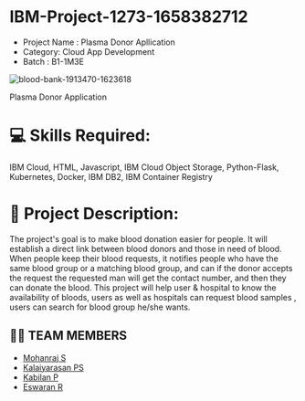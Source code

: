 # IBM-Project-1273-1658382712
- Project  Name : Plasma Donor Apllication
- Category: Cloud App Development
- Batch : B1-1M3E

![blood-bank-1913470-1623618](https://user-images.githubusercontent.com/104247633/198055880-12c95600-ee6a-4c75-bc95-c6b26324a3a6.png) <div>Plasma Donor Application<div>
# 💻 Skills Required:
IBM Cloud, HTML, Javascript, IBM Cloud Object Storage, Python-Flask, Kubernetes, Docker, IBM DB2, IBM Container Registry

# 📖 Project Description:
<p>The project's goal is to make blood donation easier for people. It will establish a direct link between blood donors and those in need of blood. When people keep their blood requests, it notifies people who have the same blood group or a matching blood group, and can if the donor accepts the request the requested man will get the contact number, and then they can donate the blood. This project will help user & hospital to know the availability of bloods, users as well as hospitals can request blood samples , users can search for blood group he/she wants.

## 🤹‍♀️ TEAM MEMBERS

  - <a href="https://github.com/Mohanraj123kpr">Mohanraj S</a>
  - <a href="https://github.com/kalaiyarasn2002454">Kalaiyarasan PS</a>
  - <a href="https://github.com/Kabilanp4">Kabilan P</a>
  - <a href="https://github.com/B3g1n3r">Eswaran R</a>
